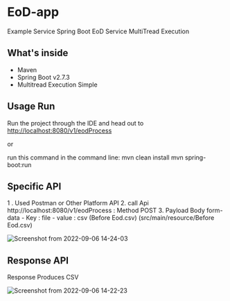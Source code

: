 # EoD-app

Example Service Spring Boot EoD Service MultiTread Execution

## What's inside 
- Maven 
- Spring Boot v2.7.3
- Multitread Execution Simple

## Usage Run  
Run the project through the IDE and head out to [http://localhost:8080/v1/eodProcess](http://localhost:8080/v1/eodProcess)

or 

run this command in the command line:
mvn clean install
mvn spring-boot:run

## Specific API
1 . Used Postman or Other Platform API
2. call Api http://localhost:8080/v1/eodProcess : Method POST
3. Payload Body form-data 
    - Key : file 
    - value : csv (Before Eod.csv) (src/main/resource/Before Eod.csv)

![Screenshot from 2022-09-06 14-24-03](https://user-images.githubusercontent.com/19750255/188572516-1a376484-98e9-43b4-9ff8-dd6a8ed270fe.png)


## Response API 
Response Produces CSV 

![Screenshot from 2022-09-06 14-22-23](https://user-images.githubusercontent.com/19750255/188572134-f53f6533-dca2-4364-b3e2-09fd100d0aa9.png)
